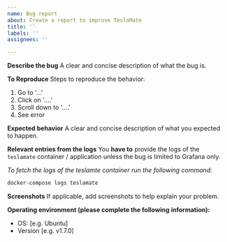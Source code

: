 ```yaml
---
name: Bug report
about: Create a report to improve TeslaMate
title: ''
labels: ''
assignees: ''

---
```


**Describe the bug**
A clear and concise description of what the bug is.

**To Reproduce**
Steps to reproduce the behavior:
1. Go to '...'
2. Click on '....'
3. Scroll down to '....'
4. See error

**Expected behavior**
A clear and concise description of what you expected to happen.

**Relevant entries from the logs**
You **have to** provide the logs of the `teslamate` container / application unless the bug is limited to Grafana only.

_To fetch the logs of the teslamte container run the following command:_

```bash
docker-compose logs teslamate
```

**Screenshots**
If applicable, add screenshots to help explain your problem.

**Operating environment (please complete the following information):**
 - OS: [e.g. Ubuntu]
 - Version [e.g. v1.7.0]
